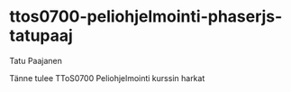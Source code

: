 # ttos0700-peliohjelmointi-phaserjs-tatupaaj

Tatu Paajanen

Tänne tulee TToS0700 Peliohjelmointi kurssin harkat
